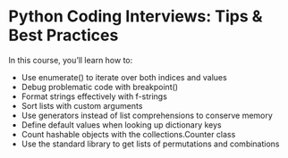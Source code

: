 # Python Coding Interviews: Tips & Best Practices

In this course, you’ll learn how to:

+ Use enumerate() to iterate over both indices and values
+ Debug problematic code with breakpoint()
+ Format strings effectively with f-strings
+ Sort lists with custom arguments
+ Use generators instead of list comprehensions to conserve memory
+ Define default values when looking up dictionary keys
+ Count hashable objects with the collections.Counter class
+ Use the standard library to get lists of permutations and combinations
